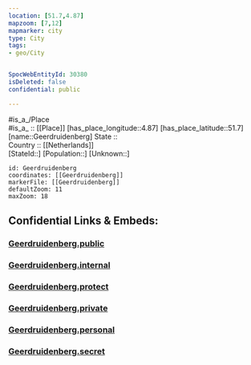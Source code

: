 ```yaml
---
location: [51.7,4.87] 
mapzoom: [7,12] 
mapmarker: city 
type: City
tags:
- geo/City


SpocWebEntityId: 30380
isDeleted: false
confidential: public

---
```

#is_a_/Place  
#is_a_ :: [[Place]] 
[has_place_longitude::4.87] 
[has_place_latitude::51.7] 
[name::Geerdruidenberg] 
State ::  
Country :: [[Netherlands]]  
[StateId::] 
[Population::] 
[Unknown::] 


```leaflet
id: Geerdruidenberg
coordinates: [[Geerdruidenberg]] 
markerFile: [[Geerdruidenberg]] 
defaultZoom: 11 
maxZoom: 18
```


## Confidential Links & Embeds: 

### [Geerdruidenberg.public](/_public/\Earth\Continent\Europe\Europe~West\Netherlands\Provinces~Netherlands\Noord-Brabant\CityGeerdruidenberg.public.md) 

### [Geerdruidenberg.internal](/_internal/\Earth\Continent\Europe\Europe~West\Netherlands\Provinces~Netherlands\Noord-Brabant\CityGeerdruidenberg.internal.md) 

### [Geerdruidenberg.protect](/_protect/\Earth\Continent\Europe\Europe~West\Netherlands\Provinces~Netherlands\Noord-Brabant\CityGeerdruidenberg.protect.md) 

### [Geerdruidenberg.private](/_private/\Earth\Continent\Europe\Europe~West\Netherlands\Provinces~Netherlands\Noord-Brabant\CityGeerdruidenberg.private.md) 

### [Geerdruidenberg.personal](/_personal/\Earth\Continent\Europe\Europe~West\Netherlands\Provinces~Netherlands\Noord-Brabant\CityGeerdruidenberg.personal.md) 

### [Geerdruidenberg.secret](/_secret/\Earth\Continent\Europe\Europe~West\Netherlands\Provinces~Netherlands\Noord-Brabant\CityGeerdruidenberg.secret.md)

